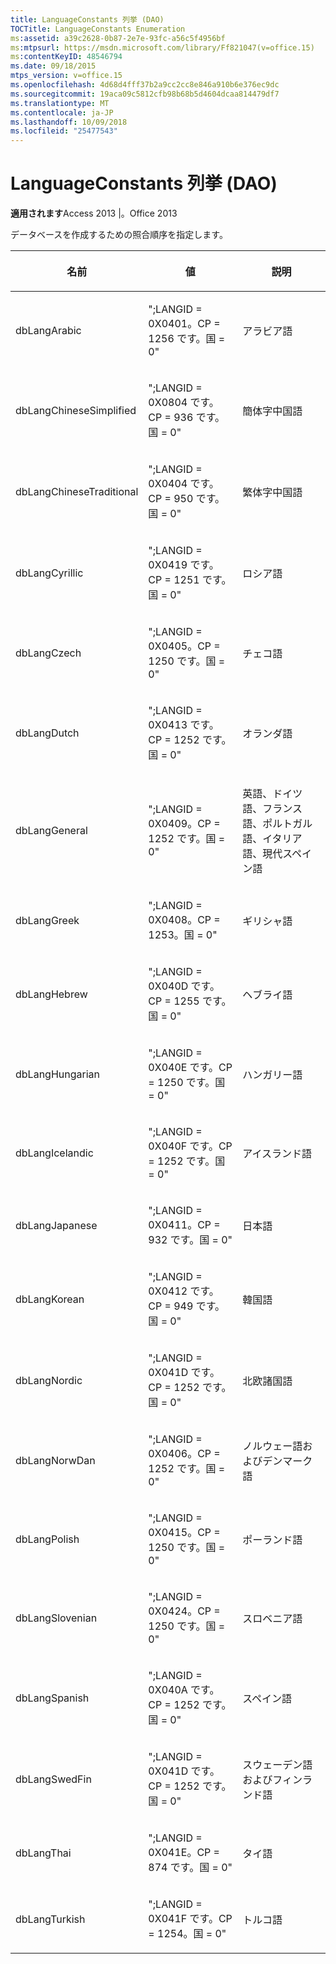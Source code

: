 ```yaml
---
title: LanguageConstants 列挙 (DAO)
TOCTitle: LanguageConstants Enumeration
ms:assetid: a39c2628-0b87-2e7e-93fc-a56c5f4956bf
ms:mtpsurl: https://msdn.microsoft.com/library/Ff821047(v=office.15)
ms:contentKeyID: 48546794
ms.date: 09/18/2015
mtps_version: v=office.15
ms.openlocfilehash: 4d68d4fff37b2a9cc2cc8e846a910b6e376ec9dc
ms.sourcegitcommit: 19aca09c5812cfb98b68b5d4604dcaa814479df7
ms.translationtype: MT
ms.contentlocale: ja-JP
ms.lasthandoff: 10/09/2018
ms.locfileid: "25477543"
---
```

# <a name="languageconstants-enumeration-dao"></a>LanguageConstants 列挙 (DAO)


**適用されます**Access 2013 |。Office 2013

データベースを作成するための照合順序を指定します。

<table>
<colgroup>
<col style="width: 33%" />
<col style="width: 33%" />
<col style="width: 33%" />
</colgroup>
<thead>
<tr class="header">
<th><p>名前</p></th>
<th><p>値</p></th>
<th><p>説明</p></th>
</tr>
</thead>
<tbody>
<tr class="odd">
<td><p>dbLangArabic</p></td>
<td><p>&quot;;LANGID = 0X0401。CP = 1256 です。国 = 0&quot;</p></td>
<td><p>アラビア語</p></td>
</tr>
<tr class="even">
<td><p>dbLangChineseSimplified</p></td>
<td><p>&quot;;LANGID = 0X0804 です。CP = 936 です。国 = 0&quot;</p></td>
<td><p>簡体字中国語</p></td>
</tr>
<tr class="odd">
<td><p>dbLangChineseTraditional</p></td>
<td><p>&quot;;LANGID = 0X0404 です。CP = 950 です。国 = 0&quot;</p></td>
<td><p>繁体字中国語</p></td>
</tr>
<tr class="even">
<td><p>dbLangCyrillic</p></td>
<td><p>&quot;;LANGID = 0X0419 です。CP = 1251 です。国 = 0&quot;</p></td>
<td><p>ロシア語</p></td>
</tr>
<tr class="odd">
<td><p>dbLangCzech</p></td>
<td><p>&quot;;LANGID = 0X0405。CP = 1250 です。国 = 0&quot;</p></td>
<td><p>チェコ語</p></td>
</tr>
<tr class="even">
<td><p>dbLangDutch</p></td>
<td><p>&quot;;LANGID = 0X0413 です。CP = 1252 です。国 = 0&quot;</p></td>
<td><p>オランダ語</p></td>
</tr>
<tr class="odd">
<td><p>dbLangGeneral</p></td>
<td><p>&quot;;LANGID = 0X0409。CP = 1252 です。国 = 0&quot;</p></td>
<td><p>英語、ドイツ語、フランス語、ポルトガル語、イタリア語、現代スペイン語</p></td>
</tr>
<tr class="even">
<td><p>dbLangGreek</p></td>
<td><p>&quot;;LANGID = 0X0408。CP = 1253。国 = 0&quot;</p></td>
<td><p>ギリシャ語</p></td>
</tr>
<tr class="odd">
<td><p>dbLangHebrew</p></td>
<td><p>&quot;;LANGID = 0X040D です。CP = 1255 です。国 = 0&quot;</p></td>
<td><p>ヘブライ語</p></td>
</tr>
<tr class="even">
<td><p>dbLangHungarian</p></td>
<td><p>&quot;;LANGID = 0X040E です。CP = 1250 です。国 = 0&quot;</p></td>
<td><p>ハンガリー語</p></td>
</tr>
<tr class="odd">
<td><p>dbLangIcelandic</p></td>
<td><p>&quot;;LANGID = 0X040F です。CP = 1252 です。国 = 0&quot;</p></td>
<td><p>アイスランド語</p></td>
</tr>
<tr class="even">
<td><p>dbLangJapanese</p></td>
<td><p>&quot;;LANGID = 0X0411。CP = 932 です。国 = 0&quot;</p></td>
<td><p>日本語</p></td>
</tr>
<tr class="odd">
<td><p>dbLangKorean</p></td>
<td><p>&quot;;LANGID = 0X0412 です。CP = 949 です。国 = 0&quot;</p></td>
<td><p>韓国語</p></td>
</tr>
<tr class="even">
<td><p>dbLangNordic</p></td>
<td><p>&quot;;LANGID = 0X041D です。CP = 1252 です。国 = 0&quot;</p></td>
<td><p>北欧諸国語</p></td>
</tr>
<tr class="odd">
<td><p>dbLangNorwDan</p></td>
<td><p>&quot;;LANGID = 0X0406。CP = 1252 です。国 = 0&quot;</p></td>
<td><p>ノルウェー語およびデンマーク語</p></td>
</tr>
<tr class="even">
<td><p>dbLangPolish</p></td>
<td><p>&quot;;LANGID = 0X0415。CP = 1250 です。国 = 0&quot;</p></td>
<td><p>ポーランド語</p></td>
</tr>
<tr class="odd">
<td><p>dbLangSlovenian</p></td>
<td><p>&quot;;LANGID = 0X0424。CP = 1250 です。国 = 0&quot;</p></td>
<td><p>スロベニア語</p></td>
</tr>
<tr class="even">
<td><p>dbLangSpanish</p></td>
<td><p>&quot;;LANGID = 0X040A です。CP = 1252 です。国 = 0&quot;</p></td>
<td><p>スペイン語</p></td>
</tr>
<tr class="odd">
<td><p>dbLangSwedFin</p></td>
<td><p>&quot;;LANGID = 0X041D です。CP = 1252 です。国 = 0&quot;</p></td>
<td><p>スウェーデン語およびフィンランド語</p></td>
</tr>
<tr class="even">
<td><p>dbLangThai</p></td>
<td><p>&quot;;LANGID = 0X041E。CP = 874 です。国 = 0&quot;</p></td>
<td><p>タイ語</p></td>
</tr>
<tr class="odd">
<td><p>dbLangTurkish</p></td>
<td><p>&quot;;LANGID = 0X041F です。CP = 1254。国 = 0&quot;</p></td>
<td><p>トルコ語</p></td>
</tr>
</tbody>
</table>

